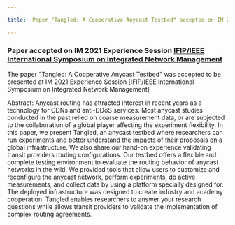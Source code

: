 ```yaml
---

title:  Paper "Tangled: A Cooperative Anycast Testbed" accepted on IM 2021

---
```


### Paper accepted on IM 2021 Experience Session [IFIP/IEEE International Symposium on Integrated Network Management](https://im2021.ieee-im.org/call-experience-session-papers)

The paper "Tangled: A Cooperative Anycast Testbed" was accepted to be presented at IM 2021 Experience Session [IFIP/IEEE International Symposium on Integrated Network Management]

Abstract: 
Anycast routing has attracted interest in recent years as a technology for CDNs and anti-DDoS services. Most anycast studies conducted in the past relied on coarse measurement data, or are subjected to the collaboration of a global player affecting the experiment flexibility. In this paper, we present Tangled, an anycast testbed where researchers can run experiments and better understand the impacts of their proposals on a global infrastructure. We also share our hand-on experience validating transit providers routing configurations. Our testbed offers a flexible and complete testing environment to evaluate the routing behavior of anycast networks in the wild. We provided tools that allow users to customize and reconfigure the anycast network, perform experiments, do active measurements, and collect data by using a platform specially designed for. The deployed infrastructure was designed to create industry and academy cooperation. Tangled enables researchers to answer your research questions while allows transit providers to validate the implementation of complex routing agreements.
